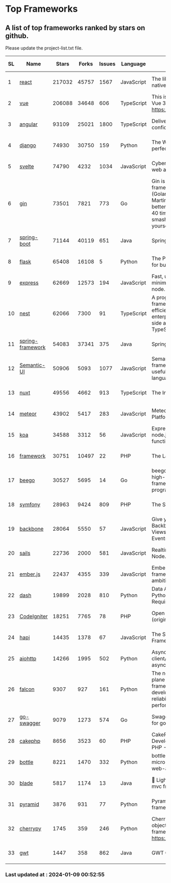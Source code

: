 # Top Frameworks
## A list of top frameworks ranked by stars on github.  
Please update the project-list.txt file.

| SL| Name  | Stars| Forks| Issues | Language | Description | Last Commit |
| --| ------| -----| ---- | ------ | -------- | ----------- | ----------- |
| 1 | [react](https://github.com/facebook/react) | 217032 | 45757 | 1567 | JavaScript | The library for web and native user interfaces. | 2024-01-08 04:17:20 |
| 2 | [vue](https://github.com/vuejs/vue) | 206088 | 34648 | 606 | TypeScript | This is the repo for Vue 2. For Vue 3, go to https://github.com/vuejs/core | 2023-12-31 13:23:55 |
| 3 | [angular](https://github.com/angular/angular) | 93109 | 25021 | 1800 | TypeScript | Deliver web apps with confidence 🚀 | 2024-01-08 22:38:50 |
| 4 | [django](https://github.com/django/django) | 74930 | 30750 | 159 | Python | The Web framework for perfectionists with deadlines. | 2024-01-08 19:07:24 |
| 5 | [svelte](https://github.com/sveltejs/svelte) | 74790 | 4232 | 1034 | JavaScript | Cybernetically enhanced web apps | 2024-01-08 21:30:55 |
| 6 | [gin](https://github.com/gin-gonic/gin) | 73501 | 7821 | 773 | Go | Gin is a HTTP web framework written in Go (Golang). It features a Martini-like API with much better performance -- up to 40 times faster. If you need smashing performance, get yourself some Gin. | 2023-12-13 02:28:51 |
| 7 | [spring-boot](https://github.com/spring-projects/spring-boot) | 71144 | 40119 | 651 | Java | Spring Boot | 2024-01-08 09:43:37 |
| 8 | [flask](https://github.com/pallets/flask) | 65408 | 16108 | 5 | Python | The Python micro framework for building web applications. | 2024-01-01 15:21:54 |
| 9 | [express](https://github.com/expressjs/express) | 62669 | 12573 | 194 | JavaScript | Fast, unopinionated, minimalist web framework for node. | 2023-06-04 15:47:20 |
| 10 | [nest](https://github.com/nestjs/nest) | 62066 | 7300 | 91 | TypeScript | A progressive Node.js framework for building efficient, scalable, and enterprise-grade server-side applications with TypeScript/JavaScript 🚀 | 2024-01-08 08:04:36 |
| 11 | [spring-framework](https://github.com/spring-projects/spring-framework) | 54083 | 37341 | 375 | Java | Spring Framework | 2024-01-08 20:03:32 |
| 12 | [Semantic-UI](https://github.com/Semantic-Org/Semantic-UI) | 50906 | 5093 | 1077 | JavaScript | Semantic is a UI component framework based around useful principles from natural language. | 2023-01-11 17:05:32 |
| 13 | [nuxt](https://github.com/nuxt/nuxt) | 49556 | 4662 | 913 | TypeScript | The Intuitive Vue Framework. | 2024-01-08 16:43:16 |
| 14 | [meteor](https://github.com/meteor/meteor) | 43902 | 5417 | 283 | JavaScript | Meteor, the JavaScript App Platform | 2024-01-03 13:57:19 |
| 15 | [koa](https://github.com/koajs/koa) | 34588 | 3312 | 56 | JavaScript | Expressive middleware for node.js using ES2017 async functions | 2023-11-08 15:05:20 |
| 16 | [framework](https://github.com/laravel/framework) | 30751 | 10497 | 22 | PHP | The Laravel Framework. | 2024-01-08 19:10:24 |
| 17 | [beego](https://github.com/beego/beego) | 30527 | 5695 | 14 | Go | beego is an open-source, high-performance web framework for the Go programming language. | 2024-01-07 09:39:19 |
| 18 | [symfony](https://github.com/symfony/symfony) | 28963 | 9424 | 809 | PHP | The Symfony PHP framework | 2024-01-08 13:05:52 |
| 19 | [backbone](https://github.com/jashkenas/backbone) | 28064 | 5550 | 57 | JavaScript | Give your JS App some Backbone with Models, Views, Collections, and Events | 2023-08-10 22:05:08 |
| 20 | [sails](https://github.com/balderdashy/sails) | 22736 | 2000 | 581 | JavaScript | Realtime MVC Framework for Node.js | 2024-01-04 21:53:25 |
| 21 | [ember.js](https://github.com/emberjs/ember.js) | 22437 | 4355 | 339 | JavaScript | Ember.js - A JavaScript framework for creating ambitious web applications | 2024-01-04 02:14:55 |
| 22 | [dash](https://github.com/plotly/dash) | 19899 | 2028 | 810 | Python | Data Apps & Dashboards for Python. No JavaScript Required. | 2023-12-16 18:16:41 |
| 23 | [CodeIgniter](https://github.com/bcit-ci/CodeIgniter) | 18251 | 7765 | 78 | PHP | Open Source PHP Framework (originally from EllisLab) | 2023-04-07 17:57:13 |
| 24 | [hapi](https://github.com/hapijs/hapi) | 14435 | 1378 | 67 | JavaScript | The Simple, Secure Framework Developers Trust | 2023-09-18 11:40:11 |
| 25 | [aiohttp](https://github.com/aio-libs/aiohttp) | 14266 | 1995 | 502 | Python | Asynchronous HTTP client/server framework for asyncio and Python | 2024-01-09 00:51:44 |
| 26 | [falcon](https://github.com/falconry/falcon) | 9307 | 927 | 161 | Python | The no-magic web data plane API and microservices framework for Python developers, with a focus on reliability, correctness, and performance at scale. | 2023-12-26 16:51:00 |
| 27 | [go-swagger](https://github.com/go-swagger/go-swagger) | 9079 | 1273 | 574 | Go | Swagger 2.0 implementation for go | 2024-01-08 11:47:09 |
| 28 | [cakephp](https://github.com/cakephp/cakephp) | 8656 | 3523 | 60 | PHP | CakePHP: The Rapid Development Framework for PHP - Official Repository | 2024-01-08 20:13:57 |
| 29 | [bottle](https://github.com/bottlepy/bottle) | 8221 | 1470 | 332 | Python | bottle.py is a fast and simple micro-framework for python web-applications. | 2024-01-03 22:31:48 |
| 30 | [blade](https://github.com/lets-blade/blade) | 5817 | 1174 | 13 | Java | :rocket: Lightning fast and elegant mvc framework for Java8 | 2023-06-16 05:18:49 |
| 31 | [pyramid](https://github.com/Pylons/pyramid) | 3876 | 931 | 77 | Python | Pyramid - A Python web framework | 2023-09-14 21:55:43 |
| 32 | [cherrypy](https://github.com/cherrypy/cherrypy) | 1745 | 359 | 246 | Python | CherryPy is a pythonic, object-oriented HTTP framework.      https://cherrypy.dev | 2024-01-05 18:28:32 |
| 33 | [gwt](https://github.com/gwtproject/gwt) | 1447 | 358 | 862 | Java | GWT Open Source Project | 2024-01-04 02:11:51 |

### Last updated at : 2024-01-09 00:52:55
